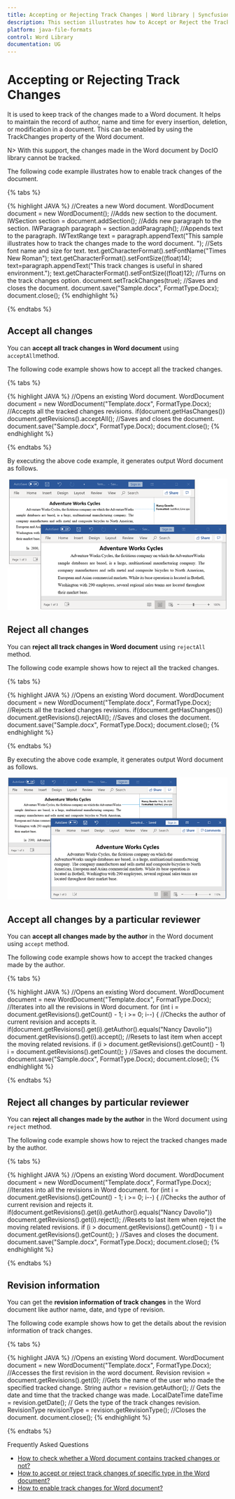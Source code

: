 ```yaml
---
title: Accepting or Rejecting Track Changes | Word library | Syncfusion
description: This section illustrates how to Accept or Reject the Track changes in the Word document using Syncfusion Word library (Essential DocIO)
platform: java-file-formats
control: Word Library
documentation: UG
---
```

# Accepting or Rejecting Track Changes

It is used to keep track of the changes made to a Word document. It helps to maintain the record of author, name and time for every insertion, deletion, or modification in a document. This can be enabled by using the TrackChanges property of the Word document.

N> 
With this support, the changes made in the Word document by DocIO library cannot be tracked.

The following code example illustrates how to enable track changes of the document.

{% tabs %}   

{% highlight JAVA %}
//Creates a new Word document.
WordDocument document = new WordDocument();
//Adds new section to the document.
IWSection section = document.addSection();
//Adds new paragraph to the section.
IWParagraph paragraph = section.addParagraph();
//Appends text to the paragraph.
IWTextRange text = paragraph.appendText("This sample illustrates how to track the changes made to the word document. ");
//Sets font name and size for text.
text.getCharacterFormat().setFontName("Times New Roman");
text.getCharacterFormat().setFontSize((float)14);
text=paragraph.appendText("This track changes is useful in shared environment.");
text.getCharacterFormat().setFontSize((float)12);
//Turns on the track changes option.
document.setTrackChanges(true);
//Saves and closes the document.
document.save("Sample.docx", FormatType.Docx);
document.close();
{% endhighlight %}

{% endtabs %} 

## Accept all changes

You can **accept all track changes in Word document** using `acceptAll`method.

The following code example shows how to accept all the tracked changes.

{% tabs %}   

{% highlight JAVA %}
//Opens an existing Word document.
WordDocument document = new WordDocument("Template.docx", FormatType.Docx);
//Accepts all the tracked changes revisions.
if(document.getHasChanges())
     document.getRevisions().acceptAll();
//Saves and closes the document.
document.save("Sample.docx", FormatType.Docx);
document.close();
{% endhighlight %}  

{% endtabs %}

By executing the above code example, it generates output Word document as follows.

![Accepting all track changes in Word document](WorkingWithTrackChanges_images/AcceptAll.png)

## Reject all changes

You can **reject all track changes in Word document** using `rejectAll` method.

The following code example shows how to reject all the tracked changes.

{% tabs %}   

{% highlight JAVA %}
//Opens an existing Word document.
WordDocument document = new WordDocument("Template.docx", FormatType.Docx);
//Rejects all the tracked changes revisions.
if(document.getHasChanges())
	document.getRevisions().rejectAll();
//Saves and closes the document.
document.save("Sample.docx", FormatType.Docx);
document.close();
{% endhighlight %} 

{% endtabs %}

By executing the above code example, it generates output Word document as follows.

![Rejecting all track changes in Word document](WorkingWithTrackChanges_images/RejectAll.png)

## Accept all changes by a particular reviewer

You can **accept all changes made by the author** in the Word document using `accept`  method.

The following code example shows how to accept the tracked changes made by the author.

{% tabs %}   

{% highlight JAVA %}
//Opens an existing Word document.
WordDocument document = new WordDocument("Template.docx", FormatType.Docx);
//Iterates into all the revisions in Word document.
for (int i = document.getRevisions().getCount() - 1; i >= 0; i--) 
{
	//Checks the author of current revision and accepts it.
	if(document.getRevisions().get(i).getAuthor().equals("Nancy Davolio"))
		document.getRevisions().get(i).accept();
	//Resets to last item when accept the moving related revisions.
	if (i > document.getRevisions().getCount() - 1)
		i = document.getRevisions().getCount();
}
//Saves and closes the document.
document.save("Sample.docx", FormatType.Docx);
document.close();
{% endhighlight %} 

{% endtabs %}

## Reject all changes by particular reviewer

You can **reject all changes made by the author** in the Word document using `reject` method.

The following code example shows how to reject the tracked changes made by the author.

{% tabs %}   

{% highlight JAVA %}
//Opens an existing Word document.
WordDocument document = new WordDocument("Template.docx", FormatType.Docx);
//Iterates into all the revisions in Word document.
for (int i = document.getRevisions().getCount() - 1; i >= 0; i--) 
{
	//Checks the author of current revision and rejects it.
	if(document.getRevisions().get(i).getAuthor().equals("Nancy Davolio"))
		document.getRevisions().get(i).reject();
	//Resets to last item when reject the moving related revisions.
	if (i > document.getRevisions().getCount() - 1)
		i = document.getRevisions().getCount();
}
//Saves and closes the document.
document.save("Sample.docx", FormatType.Docx);
document.close();
{% endhighlight %} 

{% endtabs %}

## Revision information

You can get the **revision information of track changes** in the Word document like author name, date, and type of revision.

The following code example shows how to get the details about the revision information of track changes.

{% tabs %}   

{% highlight JAVA %}
//Opens an existing Word document.
WordDocument document = new WordDocument("Template.docx", FormatType.Docx);
//Accesses the first revision in the word document.
Revision revision = document.getRevisions().get(0);
//Gets the name of the user who made the specified tracked change.
String author = revision.getAuthor();
// Gets the date and time that the tracked change was made.
LocalDateTime dateTime = revision.getDate();
// Gets the type of the track changes revision.
RevisionType revisionType = revision.getRevisionType();
//Closes the document.
document.close();
{% endhighlight %} 

{% endtabs %}

Frequently Asked Questions

* [How to check whether a Word document contains tracked changes or not?](https://help.syncfusion.com/java-file-formats/word-library/faq#how-to-check-whether-a-word-document-contains-tracked-changes-or-not)
* [How to accept or reject track changes of specific type in the Word document?](https://help.syncfusion.com/java-file-formats/word-library/faq#how-to-accept-or-reject-track-changes-of-specific-type-in-the-word-document)
* [How to enable track changes for Word document?](https://help.syncfusion.com/java-file-formats/word-library/faq#how-to-enable-track-changes-for-word-document)